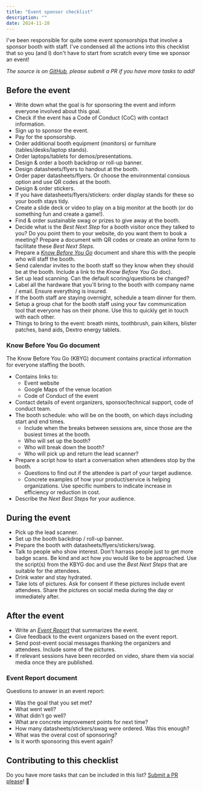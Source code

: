 ```yaml
---
title: "Event sponsor checklist"
description: ""
date: 2024-11-28
---
```


I've been responsible for quite some event sponsorships that involve a sponsor booth with staff. I've condensed all the actions into this checklist that so you (and I) don't have to start from scratch every time we sponsor an event!

_The source is on [GitHub](https://github.com/marcduiker/event-sponsor-checklist), please submit a PR if you have more tasks to add!_ 

## Before the event

- Write down what the goal is for sponsoring the event and inform everyone involved about this goal.
- Check if the event has a Code of Conduct (CoC) with contact information.
- Sign up to sponsor the event.
- Pay for the sponsorship.
- Order additional booth equipment (monitors) or furniture (tables/desks/laptop stands).
- Order laptops/tablets for demos/presentations.
- Design & order a booth backdrop or roll-up banner.
- Design datasheets/flyers to handout at the booth.
- Order paper datasheets/flyers. Or choose the environmental consious option and use QR codes at the booth.
- Design & order stickers.
- If you have datasheets/flyers/stickers: order display stands for these so your booth stays tidy.
- Create a slide deck or video to play on a big monitor at the booth (or do something fun and create a game!).
- Find & order sustainable swag or prizes to give away at the booth.
- Decide what is the _Best Next Step_ for a booth visitor once they talked to you? Do you point them to your website, do you want them to book a meeting? Prepare a document with QR codes or create an online form to facilitate these _Best Next Steps_.
- Prepare a [_Know Before You Go_](#know-before-you-go-document) document and share this with the people who will staff the booth.
- Send calendar invites to the booth staff so they know when they should be at the booth. Include a link to the _Know Before You Go_ doc).
- Set up lead scanning. Can the default scoring/questions be changed?
- Label all the hardware that you'll bring to the booth with company name / email. Ensure everything is insured.
- If the booth staff are staying overnight, schedule a team dinner for them.
- Setup a group chat for the booth staff using your fav communication tool that everyone has on their phone. Use this to quickly get in touch with each other.
- Things to bring to the event:  breath mints, toothbrush, pain killers, blister patches, band aids, Dextro energy tablets.

### Know Before You Go document

The Know Before You Go (KBYG) document contains practical information for everyone staffing the booth.

- Contains links to:
  - Event website
  - Google Maps of the venue location
  - Code of Conduct of the event
- Contact details of event organizers, sponsor/technical support, code of conduct team.
- The booth schedule: who will be on the booth, on which days including start and end times.
  - Include when the breaks between sessions are, since those are the busiest times at the booth.
  - Who will set up the booth?
  - Who will break down the booth?
  - Who will pick up and return the lead scanner?
- Prepare a script how to start a conversation when attendees stop by the booth.
  - Questions to find out if the attendee is part of your target audience.
  - Concrete examples of how your product/service is helping organizations. Use specific numbers to indicate increase in efficiency or reduction in cost.
- Describe the _Next Best Steps_ for your audience.

## During the event

- Pick up the lead scanner.
- Set up the booth backdrop / roll-up banner.
- Prepare the booth with datasheets/flyers/stickers/swag.
- Talk to people who show interest. Don't harrass people just to get more badge scans. Be kind and act how *you* would like to be approached. Use the script(s) from the KBYG doc and use the _Best Next Steps_ that are suitable for the attendees.
- Drink water and stay hydrated.
- Take lots of pictures. Ask for consent if these pictures include event attendees. Share the pictures on social media during the day or immediately after.

## After the event

- Write an [_Event Report_](#event-report-document) that summarizes the event.
- Give feedback to the event organizers based on the event report.
- Send post-event social messages thanking the organizers and attendees. Include some of the pictures.
- If relevant sessions have been recorded on video, share them via social media once they are published.

### Event Report document

Questions to answer in an event report:

- Was the goal that you set met?
- What went well?
- What didn't go well?
- What are concrete improvement points for next time?
- How many datasheets/stickers/swag were ordered. Was this enough?
- What was the overal cost of sponsoring?
- Is it worth sponsoring this event again?

## Contributing to this checklist

Do you have more tasks that can be included in this list? [Submit a PR please](https://github.com/marcduiker/event-sponsor-checklist)! 🙏
